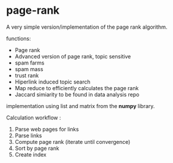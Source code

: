 page-rank
=========

A very simple version/implementation of the page rank algorithm.

functions:

 - Page rank
 - Advanced version of page rank, topic sensitive
 - spam farms
 - spam mass
 - trust rank
 - Hiperlink induced topic search
 - Map reduce to efficiently calculates the page rank
 - Jaccard simiarity to be found in data analysis repo


implementation using list and matrix from the **numpy** library.


Calculation workflow : 

 1. Parse web pages for links
 2. Parse links
 3. Compute page rank  (iterate until convergence)
 4. Sort by page rank
 5. Create index

